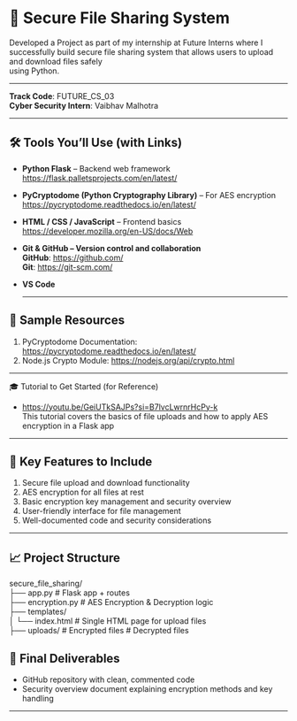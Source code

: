 # 🔐 Secure File Sharing System   
Developed a Project as part of my internship at Future Interns where I successfully build secure file sharing system that allows users to upload and download files safely   
using Python.  

---


**Track Code**: FUTURE_CS_03  
**Cyber Security Intern**: Vaibhav Malhotra  

---

## 🛠️ Tools You’ll Use (with Links)
- **Python Flask** – Backend web framework  
  https://flask.palletsprojects.com/en/latest/  
- **PyCryptodome (Python Cryptography Library)** – For AES encryption
  https://pycryptodome.readthedocs.io/en/latest/
- **HTML / CSS / JavaScript** – Frontend basics  
  https://developer.mozilla.org/en-US/docs/Web
- **Git & GitHub – Version control and collaboration**  
  **GitHub**: https://github.com/  
  **Git**: https://git-scm.com/  
- **VS Code**  

  ---

## 📁 Sample Resources  
1. PyCryptodome Documentation: https://pycryptodome.readthedocs.io/en/latest/
2. Node.js Crypto Module: https://nodejs.org/api/crypto.html

---

🎓 Tutorial to Get Started (for Reference)  
- https://youtu.be/GeiUTkSAJPs?si=B7lvcLwrnrHcPy-k  
  This tutorial covers the basics of file uploads and how to apply AES encryption in a Flask app

---

## 🔑 Key Features to Include  
1. Secure file upload and download functionality
2. AES encryption for all files at rest
3. Basic encryption key management and security overview
4. User-friendly interface for file management
5. Well-documented code and security considerations

---

## 📈 Project Structure  
secure_file_sharing/  
├── app.py                # Flask app + routes  
├── encryption.py         # AES Encryption & Decryption logic  
├── templates/  
│   └── index.html        # Single HTML page for upload files  
├── uploads/              # Encrypted files  # Decrypted files  

## 📝 Final Deliverables  
- GitHub repository with clean, commented code
- Security overview document explaining encryption methods and key handling

---


  

